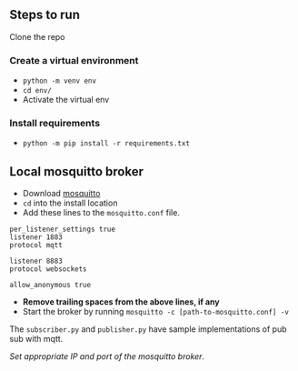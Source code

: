 
## Steps to run
Clone the repo
### Create a virtual environment
* `python -m venv env`
* `cd env/`
* Activate the virtual env
### Install requirements
* `python -m pip install -r requirements.txt`

## Local mosquitto broker
* Download [mosquitto](https://mosquitto.org/download/)
* `cd` into the install location
* Add these lines to the `mosquitto.conf` file. 
```
per_listener_settings true
listener 1883
protocol mqtt

listener 8883
protocol websockets

allow_anonymous true
```

* **Remove trailing spaces from the above lines, if any**
* Start the broker by running `mosquitto -c [path-to-mosquitto.conf] -v`


The `subscriber.py` and `publisher.py` have sample implementations of pub sub with mqtt.  

_Set appropriate IP and port of the mosquitto broker_.  
